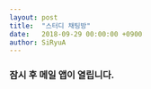 ```yaml
---
layout: post
title:  "스터디 채팅방"
date:   2018-09-29 00:00:00 +0900
author: SiRyuA
---
```


### 잠시 후 메일 앱이 열립니다.

<script>
location.href = "mailto:develoid@naver.com"
              + "?cc="
              + "&subject="
              + "[스터디채팅방] 허가 요청합니다."
              + "&body="
              + "%40 방장 닉네임 %0D%0A%0D%0A%0D%0A"
              + "%40 방장 네이버 ID %0D%0A%0D%0A%0D%0A"
              + "%40 스터디채팅방 이름 %0D%0A%0D%0A%0D%0A"
              + "%40 스터디채팅방 대화 주제 %0D%0A%0D%0A%0D%0A"
              + "%40 스터디채팅방 목적 %0D%0A%0D%0A%0D%0A"
              + "%40 규칙 준수 여부 %0D%0A%0D%0A%0D%0A";
</script>
